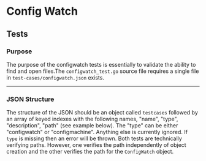 # Config Watch

## Tests

### Purpose

The purpose of the configwatch tests is essentially to validate the ability to
find and open files.The `configwatch_test.go` source file requires a single
file in `test-cases/configwatch.json` exists.

----------

### JSON Structure

The structure of the JSON should be an object called `testcases` followed by
an array of keyed indexes with the following names, "name", "type",
"description", "path" (see example below). The "type" can be either
"configwatch" or "configmachine".  Anything else is currently ignored. If
`type` is missing then an error will be thrown. Both tests are technically
verifying paths. However, one verifies the path independently of object
creation and the other verifies the path for the `ConfigWatch` object.
